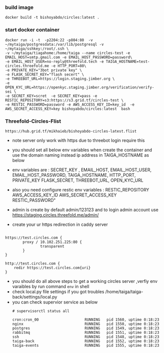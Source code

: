 ### build image 

```
docker build -t bishoyabdo/circles:latest .
```
### start docker container

```
docker run -i -t  -p2204:22 -p804:80  -v ~/mytaiga/postgresdata:/var/lib/postgresql -v ~/mytaiga/sshkey:/root/.ssh \
-v ~/mytaiga/tiagahome:/home/taiga --name circles-test -e EMAIL_HOST=smtp.gmail.com -e EMAIL_HOST_PASSWORD=password\
-e EMAIL_HOST_USER=no-reply@threefold.tech -e TAIGA_HOSTNAME=test-circles.threefold.me -e HTTP_PORT=80\ 
-e PRIVATE_KEY="3bot private key" \ 
-e FLASK_SECRET_KEY="flash secert" \ 
-e THREEBOT_URL=https://login.staging.jimber.org \ 
-e OPEN_KYC_URL=https://openkyc.staging.jimber.org/verification/verify-sei \
-e SECRET_KEY=scret  -e SECRET_KEY=pass -e RESTIC_REPOSITORY=s3:https://s3.grid.tf/circles-test \
-e RESTIC_PASSWORD=password -e AWS_ACCESS_KEY_ID=key_id  -e AWS_SECRET_ACCESS_KEY=key bishoyabdo/circles:latest  bash

```
### Threefold-Circles-Flist

	https://hub.grid.tf/mikhaieb/bishoyabdo-circles-latest.flist

- note server only work with https due to threebot login require this 

- you should set all below env variables when create the container and use the domain naming instead ip address in TAIGA_HOSTNAME as below 

- env variables are : SECRET_KEY , EMAIL_HOST, EMAIL_HOST_USER, EMAIL_HOST_PASSWORD, TAIGA_HOSTNAME, HTTP_PORT, PRIVATE_KEY
                    FLASK_SECRET, THREEBOT_URL, OPEN_KYC_URL     

- also you need configure restic env variables : RESTIC_REPOSITORY AWS_ACCESS_KEY_ID AWS_SECRET_ACCESS_KEY RESTIC_PASSWORD"

- admin is create by default admin/123123 and to login admin account use https://staging.circles.threefold.me/admin/ 

- create your ur https redirection in caddy server 

```

https://test.circles.com {
        proxy / 10.102.251.225:80 {
                transparent
        }
}

http://test.circles.com {
    redir https://test.circles.com{uri}
}

```
- you should do all above steps to get a working circles server ,verfiy env varaibles by run command `env` in shell
- check local.py file settings if you got troubles  /home/taiga/taiga-back/settings/local.py
- you can check supervior service as below 
    ```
    # supervisorctl status all
    
    cron:cron_00                     RUNNING   pid 1560, uptime 0:18:23
    nginx                            RUNNING   pid 1550, uptime 0:18:23
    postgres                         RUNNING   pid 1549, uptime 0:18:23
    rabbitmq                         RUNNING   pid 1551, uptime 0:18:23
    ssh                              RUNNING   pid 1548, uptime 0:18:23
    taiga-back                       RUNNING   pid 1552, uptime 0:18:23
    taiga-events                     RUNNING   pid 1555, uptime 0:18:23
    
    ```
